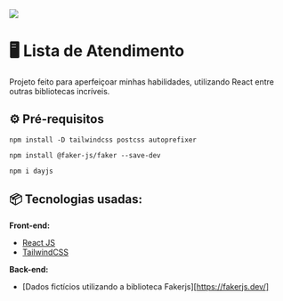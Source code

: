 <img src="/assets/img/tela.png">

# 🖥️ Lista de Atendimento 

Projeto feito para aperfeiçoar minhas habilidades, utilizando React entre outras bibliotecas incríveis.

## ⚙️ Pré-requisitos

```
npm install -D tailwindcss postcss autoprefixer

npm install @faker-js/faker --save-dev

npm i dayjs
```
## 📦 Tecnologias usadas:

**Front-end:**
* [React JS](https://react.dev/)
* [TailwindCSS](https://tailwindcss.com/)

**Back-end:**
* [Dados fictícios utilizando a biblioteca Fakerjs][https://fakerjs.dev/]
